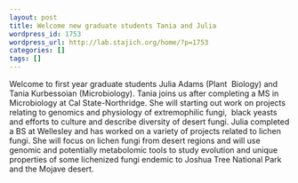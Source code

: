 ```yaml
---
layout: post
title: Welcome new graduate students Tania and Julia
wordpress_id: 1753
wordpress_url: http://lab.stajich.org/home/?p=1753
categories: []
tags: []
---
```

Welcome to first year graduate students Julia Adams (Plant  Biology) and Tania Kurbessoian (Microbiology). Tania joins us after completing a MS in Microbiology at Cal State-Northridge. She will starting out work on projects relating to genomics and physiology of extremophilic fungi,  black yeasts and efforts to culture and describe diversity of desert fungi. Julia completed a BS at Wellesley and has worked on a variety of projects related to lichen fungi. She will focus on lichen fungi from desert regions and will use genomic and potentially metabolomic tools to study evolution and unique properties of some lichenized fungi endemic to Joshua Tree National Park and the Mojave desert.
